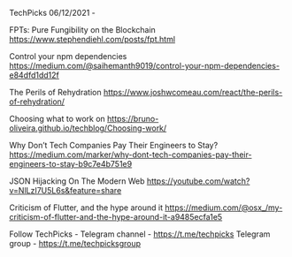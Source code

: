 TechPicks 06/12/2021 -

FPTs: Pure Fungibility on the Blockchain
https://www.stephendiehl.com/posts/fpt.html

Control your npm dependencies
https://medium.com/@saihemanth9019/control-your-npm-dependencies-e84dfd1dd12f

The Perils of Rehydration
https://www.joshwcomeau.com/react/the-perils-of-rehydration/

Choosing what to work on
https://bruno-oliveira.github.io/techblog/Choosing-work/

Why Don’t Tech Companies Pay Their Engineers to Stay?
https://medium.com/marker/why-dont-tech-companies-pay-their-engineers-to-stay-b9c7e4b751e9

JSON Hijacking On The Modern Web
https://youtube.com/watch?v=NlLzI7U5L6s&feature=share

Criticism of Flutter, and the hype around it
https://medium.com/@osx_/my-criticism-of-flutter-and-the-hype-around-it-a9485ecfa1e5

Follow TechPicks -
Telegram channel - https://t.me/techpicks
Telegram group - https://t.me/techpicksgroup